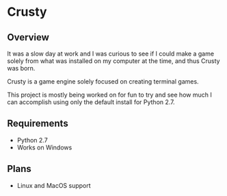 Crusty
======

## Overview

It was a slow day at work and I was curious to see if I could make a game solely from what was installed on my computer at the time, and thus Crusty was born.

Crusty is a game engine solely focused on creating terminal games. 

This project is mostly being worked on for fun to try and see how much I can accomplish using only the default install for Python 2.7. 


## Requirements

* Python 2.7
* Works on Windows

## Plans

* Linux and MacOS support